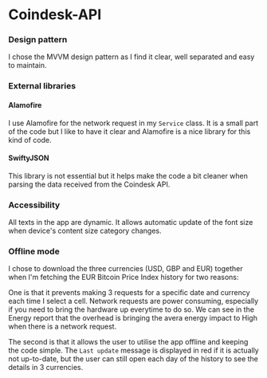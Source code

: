 # Coindesk-API

### Design pattern
I chose the MVVM design pattern as I find it clear, well separated and easy to maintain.

### External libraries
#### Alamofire
I use Alamofire for the network request in my `Service` class. It is a small part of the code but I like to have it clear and Alamofire is a nice library for this kind of code.

#### SwiftyJSON
This library is not essential but it helps make the code a bit cleaner when parsing the data received from the Coindesk API.

### Accessibility
All texts in the app are dynamic. It allows automatic update of the font size when device's content size category changes.

### Offline mode
I chose to download the three currencies (USD, GBP and EUR) together when I'm fetching the EUR Bitcoin Price Index history for two reasons:

One is that it prevents making 3 requests for a specific date and currency each time I select a cell. Network requests are power consuming, especially if you need to bring the hardware up everytime to do so. We can see in the Energy report that the overhead is bringing the avera energy impact to High when there is a network request.

The second is that it allows the user to utilise the app offline and keeping the code simple. The `Last update` message is displayed in red if it is actually not up-to-date, but the user can still open each day of the history to see the details in 3 currencies.
